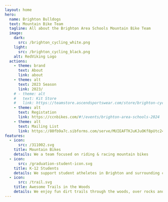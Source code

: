 ```yaml
---
layout: home
hero:
  name: Brighton Bulldogs
  text: Mountain Bike Team
  tagline: All about the Brighton Area Schools Mountain Bike Team
  image:
    dark:
      src: /brighton_cycling_white.png
    light:
      src: /brighton_cycling_black.png
    alt: RedViking Logo
  actions:
    - theme: brand
      text: About
      link: about
    - theme: alt
      text: 2023 Season
      link: 2023/
    # - theme: alt
    #   text: Kit Store
    #   link: https://teamstore.ascendsportswear.com/store/brighton-cycling/
    - theme: alt
      text: Registation
      link: https://ccnbikes.com/#!/events/brighton-area-schools-2024
    - theme: alt
      text: Mailing List
      link: https://80fb9a7c.sibforms.com/serve/MUIEAFTKJuKJuOKf8pUtc24hhseqmUWJu4u--cLItdV4EqHB_vqhxCbVxpBEYkW8n0ztdAWrft4TZRzJk9vw3GfNdgOB8eO7Ny3XR5v4Uh18Vbx9jkozKSTc0_ANn6grxFNVCpwK4NTHsfvwGSLRcDt1DebW4ETn2V_p1Aceqgvbe8vCz3a8uC0IHPq-UlRoyUIJn7isBM29Y2nF
features:
  - icon: 
      src: /311002.svg
    title: Mountain Bikes
    details: We a team focused on riding & racing mountain bikes
  - icon: 
      src: /graduation-student-icon.svg
    title: K-12 Students
    details: We support student atheletes in Brighton and surrounding communities
  - icon: 
      src: /trail.svg
    title: Awesome Trails in the Woods
    details: We enjoy fun dirt trails through the woods, over rocks and roots!
---
```


